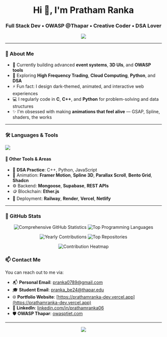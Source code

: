 <h1 align="center">Hi 👋, I'm Pratham Ranka</h1>
<h3 align="center">Full Stack Dev • OWASP @Thapar • Creative Coder • DSA Lover</h3>

<p align="center">
  <img src="https://readme-typing-svg.demolab.com/?lines=Full-stack+Dev+with+Next.js+%26+Node.js;GSAP+%2B+Framer+Motion+Artist;C+%7C+C%2B%2B+%7C+Python+%7C+DSA+Explorer;AI+%7C+Blockchain+%7C+Cloud+Learner;Open-source+%26+Research+Enthusiast&center=true&width=500&height=50" />
</p>

---

### 🧠 About Me

- 🔭 Currently building advanced **event systems**, **3D UIs**, and **OWASP tools**
- 🌱 Exploring **High Frequency Trading**, **Cloud Computing**, **Python**, and **DSA**
- ⚡ Fun fact: I design dark-themed, animated, and interactive web experiences
- 💻 I regularly code in **C**, **C++**, and **Python** for problem-solving and data structures
- ✨ I'm obsessed with making **animations that feel alive** — GSAP, Spline, shaders, the works

---

### 🛠️ Languages & Tools

<p align="left">
  <img src="https://skillicons.dev/icons?i=c,cpp,python,js,ts,react,nextjs,nodejs,express,mongodb,postgres,tailwind,threejs,figma,git,vercel,netlify,html,css" />
</p>

#### 🔧 Other Tools & Areas
- 🔄 **DSA Practice**: C++, Python, JavaScript
- 🎨 Animation: **Framer Motion**, **Spline 3D**, **Parallax Scroll**, **Bento Grid**, **Shadcn**
- ⚙️ Backend: **Mongoose**, **Supabase**, **REST APIs**
- 🪙 Blockchain: **Ether.js**
- 🚀 Deployment: **Railway**, **Render**, **Vercel**, **Netlify**

---

### 🚀 GitHub Stats

<p align="center">
  <img src="https://github-stats-card-generator.vercel.app/api/svg?username=PrathamRanka&type=general&theme=dracula&chart=donut" alt="Comprehensive GitHub Statistics" />
  <img src="https://github-stats-card-generator.vercel.app/api/svg?username=PrathamRanka&type=languages&theme=forest&chart=pie" alt="Top Programming Languages" />
</p>

<p align="center">
  <img src="https://github-stats-card-generator.vercel.app/api/svg?username=PrathamRanka&type=contributions&theme=tokyonight&chart=bars" alt="Yearly Contributions" />
  <img src="https://github-stats-card-generator.vercel.app/api/svg?username=PrathamRanka&type=top-repos&theme=pastel&chart=bars" alt="Top Repositories" />
</p>

<p align="center">
  <img src="https://github-stats-card-generator.vercel.app/api/svg?username=PrathamRanka&type=contributions&theme=monokai&chart=heatmap" alt="Contribution Heatmap"/>
</p>


### 📫 Contact Me

You can reach out to me via:

- 📬 **Personal Email**: [pranka0789@gmail.com](mailto:pranka0789@gmail.com)  
- 🎓 **Student Email**: [pranka_be24@thapar.edu](mailto:pranka_be24@thapar.edu)  
- 🌐 **Portfolio Website**: [https://prathamranka-dev.vercel.app](https://prathamranka-dev.vercel.app)  
- 🔗 **LinkedIn**: [linkedin.com/in/prathamranka06](https://linkedin.com/in/prathamranka06)  
- 🛡️ **OWASP Thapar**: [owasptiet.com](https://owasptiet.com)

---

<p align="center">
  <img src="https://komarev.com/ghpvc/?username=PrathamRanka&label=Profile%20views&color=0e75b6&style=flat" />
</p>
